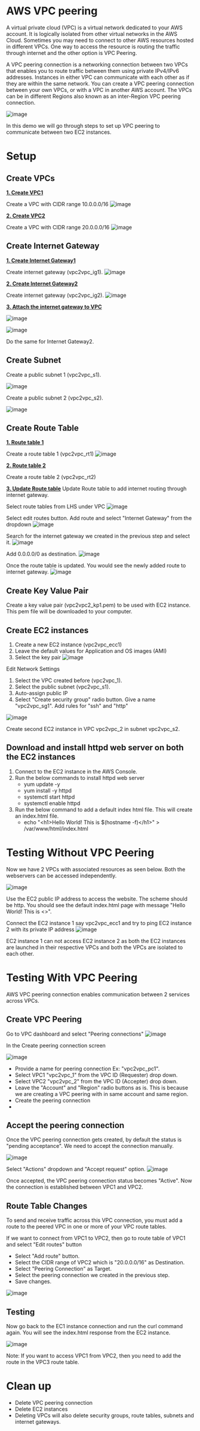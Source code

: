 # AWS VPC peering
A virtual private cloud (VPC) is a virtual network dedicated to your AWS account. It is logically isolated from other virtual networks in the AWS Cloud. Sometimes you may need to connect to other AWS resources hosted in different VPCs. One way to access the resource is routing the traffic through internet and the other option is VPC Peering.

A VPC peering connection is a networking connection between two VPCs that enables you to route traffic between them using private IPv4/IPv6 addresses. Instances in either VPC can communicate with each other as if they are within the same network. You can create a VPC peering connection between your own VPCs, or with a VPC in another AWS account. The VPCs can be in different Regions also known as an inter-Region VPC peering connection.

![image](https://github.com/user-attachments/assets/54f55ebd-089a-4273-a647-a9d5135b2e8d)

In this demo we will go through steps to set up VPC peering to communicate between two EC2 instances.

# Setup

## Create VPCs
**<ins>1. Create VPC1</ins>**

Create a VPC with CIDR range 10.0.0.0/16
![image](https://github.com/user-attachments/assets/2b5acf4b-7e15-4bb3-bbc8-482398ca05a0)

<ins>**2. Create VPC2**</ins>

Create a VPC with CIDR range 20.0.0.0/16
![image](https://github.com/user-attachments/assets/9809429e-1cf9-4417-9aec-95604792be6e)


## Create Internet Gateway
<ins>**1. Create Internet Gateway1**</ins>

Create internet gateway (vpc2vpc_ig1).
![image](https://github.com/user-attachments/assets/cd2c25e0-7b90-43d0-bc7e-bccaf3f27820)

<ins>**2. Create Internet Gateway2**</ins>

Create internet gateway (vpc2vpc_ig2).
![image](https://github.com/user-attachments/assets/e7780df4-a82d-47e9-bee5-3f468b62abc0)

<ins>**3. Attach the internet gateway to VPC**</ins>

![image](https://github.com/user-attachments/assets/5ab8e0bc-c7a6-4373-adaa-bd7fe96ed1d6)

![image](https://github.com/user-attachments/assets/3713abe2-0855-40a1-9f74-b7f19418dafe)

Do the same for Internet Gateway2.

## Create Subnet
Create a public subnet 1 (vpc2vpc_s1).

![image](https://github.com/user-attachments/assets/04133350-79a8-4f5b-9878-6ead77803a21)

Create a public subnet 2 (vpc2vpc_s2).

![image](https://github.com/user-attachments/assets/1418004a-74f3-44dd-b56b-5b0d31df6e3d)

## Create Route Table

<ins>**1. Route table 1**</ins>

Create a route table 1 (vpc2vpc_rt1)
![image](https://github.com/user-attachments/assets/0d21ae00-235a-42bd-8940-945b50db0ec7)

<ins>**2. Route table 2**</ins>

Create a route table 2 (vpc2vpc_rt2)

<ins>**3. Update Route table**</ins>
Update Route table to add internet routing through internet gateway.

Select route tables from LHS under VPC 
![image](https://github.com/user-attachments/assets/8807467c-72ef-4c62-b761-b7b18eb4d391)

Select edit routes button. Add route and select "Internet Gateway" from the dropdown
![image](https://github.com/user-attachments/assets/da6cc78d-a55e-4a88-bd3b-881f2fd4c145)

Search for the internet gateway we created in the previous step and select it.
![image](https://github.com/user-attachments/assets/5305be70-9217-483a-9402-48aa810dca2e)

Add 0.0.0.0/0 as destination.
![image](https://github.com/user-attachments/assets/b63af426-a21e-4a7d-a575-3b133b44cd06)

Once the route table is updated. You would see the newly added route to internet gateway.
![image](https://github.com/user-attachments/assets/c275c030-f17a-4634-8663-10107db0d58c)


## Create Key Value Pair
Create a key value pair (vpc2vpc2_kp1.pem) to be used with EC2 instance. This pem file will be downloaded to your computer.

## Create EC2 instances
1) Create a new EC2 instance (vpc2vpc_ecc1)
2) Leave the default values for Application and OS images (AMI)
3) Select the key pair 
![image](https://github.com/user-attachments/assets/0ca3c34e-2f0e-41c2-9e79-75f02240e172)

Edit Network Settings
1) Select the VPC created before (vpc2vpc_1).
2) Select the public subnet (vpc2vpc_s1).
3) Auto-assign public IP
4) Select "Create security group" radio button.
   Give a name "vpc2vpc_sg1".
   Add rules for "ssh" and "http"

![image](https://github.com/user-attachments/assets/7597b2b7-abe3-4ef4-b455-73abbc264e5e)

Create second EC2 instance in VPC vpc2vpc_2 in subnet vpc2vpc_s2.

## Download and install httpd web server on both the EC2 instances
1) Connect to the EC2 instance in the AWS Console.
2) Run the below commands to install httpd web server
   - yum update -y
   - yum install -y httpd
   - systemctl start httpd
   - systemctl enable httpd
3) Run the below command to add a default index html file. This will create an index.html file.
   - echo "&lt;h1&gt;Hello World!  This is $(hostname -f)&lt;/h1&gt;" > /var/www/html/index.html

# Testing Without VPC Peering

Now we have 2 VPCs with associated resources as seen below. Both the webservers can be accessed independently.

![image](https://github.com/user-attachments/assets/8658ebed-c41a-4d34-838f-373bd52111d0)

Use the EC2 public IP address to access the website. The scheme should be http. You should see the default index.html page with message "Hello World! This is <<host name>>".

Connect the EC2 instance 1 say vpc2vpc_ecc1 and try to ping EC2 instance 2 with its private IP address
![image](https://github.com/user-attachments/assets/aebcc6e5-97e9-497a-b9ff-55036f484b15)

EC2 instance 1 can not access EC2 instance 2 as both the EC2 instances are launched in their respective VPCs and both the VPCs are isolated to each other.

# Testing With VPC Peering
AWS VPC peering connection enables communication between 2 services across VPCs.

## Create VPC Peering
Go to VPC dashboard and select "Peering connections"
![image](https://github.com/user-attachments/assets/dc7e8937-afc9-4c5b-b861-c3168f721141)

In the Create peering connection screen

![image](https://github.com/user-attachments/assets/c6cc7fa1-2a5a-4e8f-9527-82386481e7c8)

- Provide a name for peering connection Ex: "vpc2vpc_pc1".
- Select VPC1 "vpc2vpc_1" from the VPC ID (Requester) drop down.
- Select VPC2 "vpc2vpc_2" from the VPC ID (Accepter) drop down.
- Leave the "Account" and "Region" radio buttons as is. This is because we are creating a VPC peering with in same account and same region.
- Create the peering connection
- 
## Accept the peering connection
Once the VPC peering connection gets created, by default the status is "pending acceptance". We need to accept the connection manually. 

![image](https://github.com/user-attachments/assets/c5d28f19-c3d9-44ca-8a58-bf694a6cbeb6)

Select "Actions" dropdown and "Accept request" option.
![image](https://github.com/user-attachments/assets/09bff629-df72-4841-9918-651cbe37c3fe)

Once accepted, the VPC peering connection status becomes "Active". Now the connection is established between VPC1 and VPC2.

## Route Table Changes
To send and receive traffic across this VPC connection, you must add a route to the peered VPC in one or more of  your VPC route tables.

If we want to connect from VPC1 to VPC2, then go to route table of VPC1 and select "Edit routes" button

- Select "Add route" button.
- Select the CIDR range of VPC2 which is "20.0.0.0/16" as Destination.
- Select "Peering Connection" as Target.
- Select the peering connection we created in the previous step.
- Save changes.

![image](https://github.com/user-attachments/assets/3631ff64-23b6-4747-831e-5fd550ab36fb)

## Testing
Now go back to the EC1 instance connection and run the curl command again. You will see the index.html response from the EC2 instance.

![image](https://github.com/user-attachments/assets/7f536901-42c1-4efe-ba46-838711644609)

Note: If you want to access VPC1 from VPC2, then you need to add the route in the VPC3 route table.

# Clean up
- Delete VPC peering connection
- Delete EC2 instances
- Deleting VPCs will also delete security groups, route tables, subnets and internet gateways.
